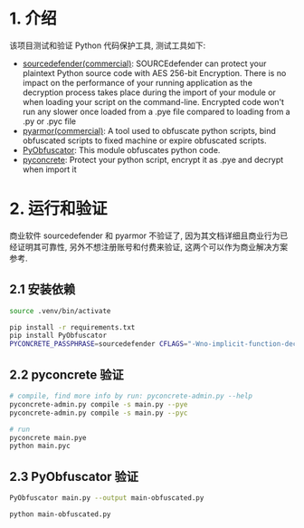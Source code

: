 # 1. 介绍

该项目测试和验证 Python 代码保护工具, 测试工具如下:

- [sourcedefender(commercial)](https://pypi.org/project/sourcedefender/): SOURCEdefender can protect your plaintext Python source code with AES 256-bit Encryption. There is no impact on the performance of your running application as the decryption process takes place during the import of your module or when loading your script on the command-line. Encrypted code won't run any slower once loaded from a .pye file compared to loading from a .py or .pyc file
- [pyarmor(commercial)](https://pypi.org/project/pyarmor/): A tool used to obfuscate python scripts, bind obfuscated scripts to fixed machine or expire obfuscated scripts.
- [PyObfuscator](https://github.com/mauricelambert/PyObfuscator/): This module obfuscates python code.
- [pyconcrete](https://github.com/Falldog/pyconcrete): Protect your python script, encrypt it as .pye and decrypt when import it

# 2. 运行和验证

商业软件 sourcedefender 和 pyarmor 不验证了, 因为其文档详细且商业行为已经证明其可靠性, 另外不想注册账号和付费来验证, 这两个可以作为商业解决方案参考.

## 2.1 安装依赖

```bash
source .venv/bin/activate

pip install -r requirements.txt
pip install PyObfuscator
PYCONCRETE_PASSPHRASE=sourcedefender CFLAGS="-Wno-implicit-function-declaration" pip install pyconcrete # https://github.com/Falldog/pyconcrete/issues/94
```

## 2.2 pyconcrete 验证

```bash
# compile, find more info by run: pyconcrete-admin.py --help
pyconcrete-admin.py compile -s main.py --pye
pyconcrete-admin.py compile -s main.py --pyc

# run
pyconcrete main.pye
python main.pyc
```

## 2.3 PyObfuscator 验证

```bash
PyObfuscator main.py --output main-obfuscated.py

python main-obfuscated.py
```
